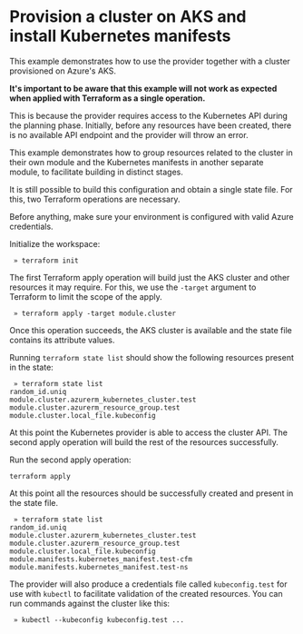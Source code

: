 # Provision a cluster on AKS and install Kubernetes manifests

This example demonstrates how to use the provider together with a cluster provisioned on Azure's AKS.

**It's important to be aware that this example will not work as expected when applied with Terraform as a single operation.**

This is because the provider requires access to the Kubernetes API during the planning phase. Initially, before any resources have been created, there is no available API endpoint and the provider will throw an error.

This example demonstrates how to group resources related to the cluster in their own module and the Kubernetes manifests in another separate module, to facilitate building in distinct stages.

It is still possible to build this configuration and obtain a single state file. For this, two Terraform operations are necessary.

Before anything, make sure your environment is configured with valid Azure credentials.

Initialize the workspace:

```shell
 » terraform init
```

The first Terraform apply operation will build just the AKS cluster and other resources it may require. For this, we use the `-target` argument to Terraform to limit the scope of the apply.

```shell
 » terraform apply -target module.cluster
```

Once this operation succeeds, the AKS cluster is available and the state file contains its attribute values.

Running `terraform state list` should show the following resources present in the state:

```shell
 » terraform state list
random_id.uniq
module.cluster.azurerm_kubernetes_cluster.test
module.cluster.azurerm_resource_group.test
module.cluster.local_file.kubeconfig
```

At this point the Kubernetes provider is able to access the cluster API. The second apply operation will build the rest of the resources successfully.

Run the second apply operation:

```shell
terraform apply
```

At this point all the resources should be successfully created and present in the state file.

```shell
 » terraform state list
random_id.uniq
module.cluster.azurerm_kubernetes_cluster.test
module.cluster.azurerm_resource_group.test
module.cluster.local_file.kubeconfig
module.manifests.kubernetes_manifest.test-cfm
module.manifests.kubernetes_manifest.test-ns
```

The provider will also produce a credentials file called `kubeconfig.test` for use with `kubectl` to facilitate validation of the created resources. You can run commands against the cluster like this:

```shell
 » kubectl --kubeconfig kubeconfig.test ...
```
